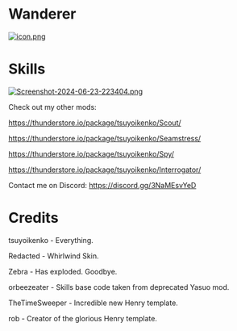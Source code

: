 # Wanderer

[![icon.png](https://i.postimg.cc/dtw04z35/icon.png)](https://postimg.cc/8sXDCXhv)

# Skills

[![Screenshot-2024-06-23-223404.png](https://i.postimg.cc/9QBd1rTz/Screenshot-2024-06-23-223404.png)](https://postimg.cc/3kd0xrtH)

Check out my other mods:

https://thunderstore.io/package/tsuyoikenko/Scout/

https://thunderstore.io/package/tsuyoikenko/Seamstress/

https://thunderstore.io/package/tsuyoikenko/Spy/

https://thunderstore.io/package/tsuyoikenko/Interrogator/

Contact me on Discord: https://discord.gg/3NaMEsvYeD

# Credits

tsuyoikenko - Everything.

Redacted - Whirlwind Skin.

Zebra - Has exploded. Goodbye.

orbeezeater - Skills base code taken from deprecated Yasuo mod.

TheTimeSweeper - Incredible new Henry template.

rob - Creator of the glorious Henry template.